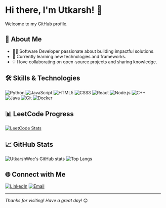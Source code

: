 # Hi there, I'm Utkarsh! 👋

Welcome to my GitHub profile.

## 🚀 About Me
- 🧑‍💻 Software Developer passionate about building impactful solutions.
- 🌱 Currently learning new technologies and frameworks.
- 💡 I love collaborating on open-source projects and sharing knowledge.

## 🛠️ Skills & Technologies
![Python](https://img.shields.io/badge/Python-3776AB?style=for-the-badge&logo=python&logoColor=white)
![JavaScript](https://img.shields.io/badge/JavaScript-F7DF1E?style=for-the-badge&logo=javascript&logoColor=black)
![HTML5](https://img.shields.io/badge/HTML5-E34F26?style=for-the-badge&logo=html5&logoColor=white)
![CSS3](https://img.shields.io/badge/CSS3-1572B6?style=for-the-badge&logo=css3&logoColor=white)
![React](https://img.shields.io/badge/React-20232A?style=for-the-badge&logo=react&logoColor=61DAFB)
![Node.js](https://img.shields.io/badge/Node.js-339933?style=for-the-badge&logo=node-dot-js&logoColor=white)
![C++](https://img.shields.io/badge/C++-00599C?style=for-the-badge&logo=cplusplus&logoColor=white)
![Java](https://img.shields.io/badge/Java-007396?style=for-the-badge&logo=java&logoColor=white)
![Git](https://img.shields.io/badge/Git-F05032?style=for-the-badge&logo=git&logoColor=white)
![Docker](https://img.shields.io/badge/Docker-2496ED?style=for-the-badge&logo=docker&logoColor=white)
<!-- Add more skills as needed -->

## 📊 LeetCode Progress

[![LeetCode Stats](https://leetcard.jacoblin.cool/utkarshs08?ext=activity)](https://leetcode.com/u/utkarshs08/)
<!-- This badge auto-updates your LeetCode stats. If you want more customization, visit https://leetcard.jacoblin.cool/ -->

## 📈 GitHub Stats

![UtkarshWoc's GitHub stats](https://github-readme-stats.vercel.app/api?username=UtkarshWoc&show_icons=true&theme=radical)
![Top Langs](https://github-readme-stats.vercel.app/api/top-langs/?username=UtkarshWoc&layout=compact&theme=radical)

## 🌐 Connect with Me

[![LinkedIn](https://img.shields.io/badge/LinkedIn-blue?style=for-the-badge&logo=linkedin&logoColor=white)](https://www.linkedin.com/in/utkarshwoc/)
[![Email](https://img.shields.io/badge/Email-utkarshdotdev@gmail.com-red?style=for-the-badge&logo=gmail&logoColor=white)](mailto:utkarshdotdev@gmail.com)

---

_Thanks for visiting! Have a great day!_ 😊
